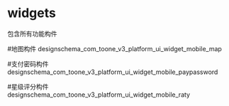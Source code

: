 # widgets
包含所有功能构件

#地图构件
designschema_com_toone_v3_platform_ui_widget_mobile_map

#支付密码构件
designschema_com_toone_v3_platform_ui_widget_mobile_paypassword

#星级评分构件
designschema_com_toone_v3_platform_ui_widget_mobile_raty
